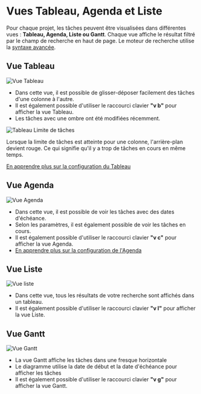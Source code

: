 Vues Tableau, Agenda et Liste
==============================
Pour chaque projet, les tâches peuvent être visualisées dans différentes vues : **Tableau, Agenda, Liste ou Gantt**. Chaque vue affiche le résultat filtré par le champ de recherche en haut de page. Le moteur de recherche utilise la [syntaxe avancée](search.markdown).

Vue Tableau
----------
![Vue Tableau](http://kanboard.net/screenshots/documentation/board-view.png)

- Dans cette vue, il est possible de glisser-déposer facilement des tâches d'une colonne à l'autre.
- Il est également possible d'utiliser le raccourci clavier **"v b"** pour afficher la vue Tableau.
- Les tâches avec une ombre ont été modifiées récemment.

![Tableau Limite de tâches](http://kanboard.net/screenshots/documentation/board-task-limit.png)

Lorsque la limite de tâches est atteinte pour une colonne, l'arrière-plan devient rouge. Ce qui signifie qu'il y a trop de tâches en cours en même temps.

[En apprendre plus sur la configuration du Tableau](board-configuration.markdown)
 
Vue Agenda
--------------

![Vue Agenda](http://kanboard.net/screenshots/documentation/calendar-view.png)

- Dans cette vue, il est possible de voir les tâches avec des dates d'échéance.
- Selon les paramètres, il est également possible de voir les tâches en cours.
- Il est également possible d'utiliser le raccourci clavier **"v c"** pour afficher la vue Agenda.
- [En apprendre plus sur la configuration de l'Agenda](calendar-configuration.markdown)

Vue Liste
----------

![Vue liste](http://kanboard.net/screenshots/documentation/list-view.png)

- Dans cette vue, tous les résultats de votre recherche sont affichés dans un tableau.
- Il est également possible d'utiliser le raccourci clavier **"v l"** pour afficher la vue Liste.

Vue Gantt
----------

![Vue Gantt](http://kanboard.net/screenshots/documentation/gantt-view.png)

- La vue Gantt affiche les tâches dans une fresque horizontale
- Le diagramme utilise la date de début et la date d'échéance pour afficher les tâches
- Il est également possible d'utiliser le raccourci clavier **"v g"** pour afficher la vue Gantt.
